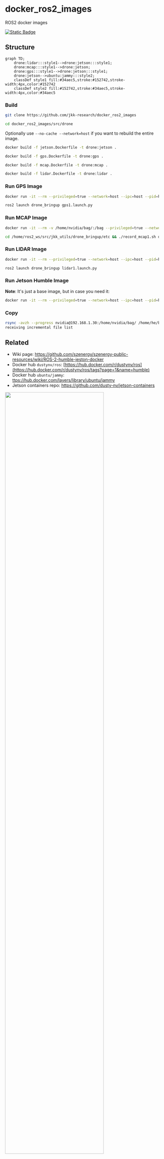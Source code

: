 # docker_ros2_images
ROS2 docker images

[![Static Badge](https://img.shields.io/badge/ROS_2-Humble-34aec5)](https://docs.ros.org/en/humble/)

## Structure

```mermaid
graph TD;
    drone:lidar:::style1-->drone:jetson:::style1;
    drone:mcap:::style1-->drone:jetson;
    drone:gps:::style1-->drone:jetson:::style1;
    drone:jetson-->ubuntu:jammy:::style2;
    classDef style1 fill:#34aec5,stroke:#152742,stroke-width:4px,color:#152742
    classDef style2 fill:#152742,stroke:#34aec5,stroke-width:4px,color:#34aec5
```

### Build 
```bash
git clone https://github.com/jkk-research/docker_ros2_images
```

```bash
cd docker_ros2_images/src/drone
```

Optionally use `--no-cache --network=host` if you want to rebuild the entire image.

```bash
docker build -f jetson.Dockerfile -t drone:jetson .
```

```bash
docker build -f gps.Dockerfile -t drone:gps .
```

```bash
docker build -f mcap.Dockerfile -t drone:mcap .
```

```bash
docker build -f lidar.Dockerfile -t drone:lidar .
```


### Run GPS Image
```bash
docker run -it --rm --privileged=true --network=host --ipc=host --pid=host --name gps1 drone:gps
```

``` bash
ros2 launch drone_bringup gps1.launch.py
```

### Run MCAP Image
```bash
docker run -it --rm -v /home/nvidia/bag/:/bag --privileged=true --network=host --ipc=host --pid=host --name mcap1 drone:mcap 
```

```bash
cd /home/ros2_ws/src/jkk_utils/drone_bringup/etc && ./record_mcap1.sh drone1_
```


### Run LIDAR Image
```bash
docker run -it --rm --privileged=true --network=host --ipc=host --pid=host --name lidar1 drone:lidar
```

```bash
ros2 launch drone_bringup lidar1.launch.py
```

### Run Jetson Humble Image

**Note**: It's just a base image, but in case you need it:

```bash
docker run -it --rm --privileged=true --network=host --ipc=host --pid=host --name jetson1 drone:jetson 
```

### Copy
``` bash
rsync -avzh --progress nvidia@192.168.1.30:/home/nvidia/bag/ /home/he/bag/
receiving incremental file list
```


## Related
- Wiki page: https://github.com/szenergy/szenergy-public-resources/wiki/ROS-2-humble-jeston-docker
- Docker hub `dustynv/ros`: [https://hub.docker.com/r/dustynv/ros](https://hub.docker.com/r/dustynv/ros/tags?page=1&name=humble)
- Docker hub `ubuntu/jammy`: [ttps://hub.docker.com/layers/library/ubuntu/jammy](https://hub.docker.com/layers/library/ubuntu/jammy/images/sha256-c9cf959fd83770dfdefd8fb42cfef0761432af36a764c077aed54bbc5bb25368?context=explore)
- Jetson containers repo: https://github.com/dusty-nv/jetson-containers




<img src="https://github.com/szenergy/szenergy-public-resources/assets/11504709/0bee08b0-37e9-4a22-9bb9-da86c677ab76" width="80%" />
